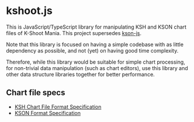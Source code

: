 # kshoot.js

This is JavaScript/TypeScript library for manipulating KSH and KSON chart files of K-Shoot Mania. This project supersedes [kson-js](https://github.com/123jimin/kson-js).

Note that this library is focused on having a simple codebase with as little dependency as possible, and not (yet) on having good time complexity.

Therefore, while this library would be suitable for simple chart processing, for non-trivial data manipulation (such as chart editors), use this library and other data structure libraries together for better performance.

## Chart file specs

- [KSH Chart File Format Specification](https://github.com/m4saka/ksm-chart-format-spec/blob/master/ksh_format.md)
- [KSON Format Specification](https://github.com/m4saka/ksm-chart-format-spec/blob/master/kson_format.md)
